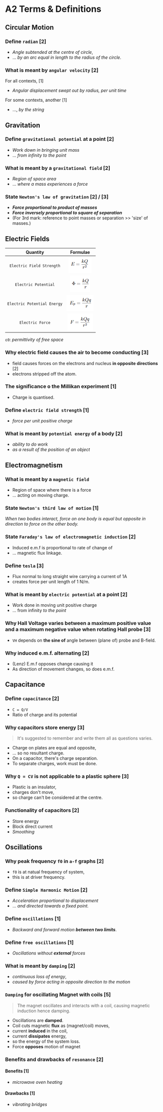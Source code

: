 # A2 Terms & Definitions

Circular Motion
---------------

### Define `radian` \[2\]
- *Angle subtended at the centre of circle*,
- ... *by an arc equal in length to the radius of the circle.*

### What is meant by `angular velocity` \[2\]

For all contexts, \[1\]
- *Angular displacement swept out by radius, per unit time*

For some contexts, another \[1\]
- ..., *by the string*


Gravitation
-----------

### Define `gravitational potential` at a point \[2\]
- *Work down in bringing unit mass*
- ... *from infinity to the point*

### What is meant by a `gravitational field` \[2\]
- *Region of space area*
- ... *where a mass experiences a force*

### State `Newton's law of gravitation` \[2\] / \[3\]
- ***Force proportional to product of masses***
- ***Force inversely proportional to square of separation***
- (For 3rd mark: reference to point masses or separation >> 'size' of masses.)

Electric Fields
---------------

|          Quantity           |                                   Formulae                                    |
|:---------------------------:|:-----------------------------------------------------------------------------:|
|  `Electric Field Strength`  |   ![Electric Field Strength](.images/Electric%20Field%20Strength.png)   |
|    `Electric Potential`     |         ![Electric Potential](.images/Electric%20Potential.png)         |
| `Electric Potential Energy` | ![Electric Potential Energy](.images/Electric%20Potential%20Energy.png) |
|      `Electric Force`       |             ![Electric Force](.images/Electric%20Force.png)             |

`ε0`: *permittivity of free space*

### Why electric field causes the air to become conducting \[3\]
- field causes forces on the electrons and nucleus **in opposite directions** \[2\]
- electrons stripped off the atom.

### The significance o the Millikan experiment \[1\]
- Charge is quantised.

### Define `electric field strength` \[1\]
- *force per unit positive charge*

### What is meant by `potential energy` of a body \[2\]
- *ability to do work*
- *as a result of the position of an object*

Electromagnetism
----------------

### What is meant by a `magnetic field`
- Region of space where there is a force
- ... acting on moving charge.

### State `Newton's third law of motion` \[1\]

*When two bodies interact, force on one body is equal but opposite in direction to force on the other body.*

### State `Faraday's law of electromagnetic induction` \[2\]
- Induced e.m.f is proportional to rate of change of
- ... magnetic flux linkage.

### Define `tesla` \[3\]
- Flux normal to long straight wire carrying a current of 1A
- creates force per unit length of 1 N/m.

### What is meant by `electric potential` at a point \[2\]
- Work done in moving unit positive charge
- ... from infinity *to the point*

### Why Hall Voltage varies between a maximum positive value and a maximum negative value when rotating Hall probe \[3\]
- `VH` depends on **the sine of** angle between (plane of) probe and B-field.

### Why induced e.m.f. alternating \[2\]
- (Lenz) E.m.f opposes change causing it
- As direction of movement changes, so does e.m.f.

Capacitance
-----------

### Define `capacitance` \[2\]

- `C = Q/V`
- Ratio of charge and its potential

### Why capacitors store energy \[3\]
> It's suggested to remember and write them all as questions varies.

- Charge on plates are equal and opposite,
- ... so no resultant charge.
- On a capacitor, there's charge separation.
- To separate charges, work must be done.

### Why `Q = CV` is not applicable to a plastic sphere \[3\]
- Plastic is an insulator,
- charges don't move,
- so charge can't be considered at the centre.

### Functionality of capacitors \[2\]
- Store energy
- Block direct current
- *Smoothing*

Oscillations
------------

### Why peak frequency `f0` in `a-f` graphs \[2\]

- `f0` is at natual frequency of system,
- this is at driver frequency.

### Define `Simple Harmonic Motion` \[2\]

- *Acceleration proportional to displacement*
- ... *and directed towards a fixed point.*

### Define `oscillations` \[1\]
- *Backward and forward motion **between two limits***.

### Define `free oscillations` \[1\]
- *Oscillations without **external** forces*

### What is meant by `damping` \[2\]
- *continuous loss of energy*,
- *caused by force acting in opposite direction to the motion*

### `Damping` for oscillating Magnet with coils \[5\]
> The magnet oscillates and interacts with a coil, causing magnetic induction hence damping.

- Oscillations are **damped**.
- Coil cuts magnetic **flux** as (magnet/coil) moves,
- current **induced** in the coil,
- current **dissipates** energy,
- so the energy of the system loss.
- Force **opposes** motion of magnet

### Benefits and drawbacks of `resonance` \[2\]

#### Benefits \[1\]
- *microwave oven heating*

#### Drawbacks \[1\]
- *vibrating bridges*